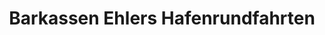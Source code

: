 ---
title: "Barkassen Ehlers Hafenrundfahrten"
url: /hamburg/barkassen-ehlers-hafenrundfahrten/
shop: Tickets
---